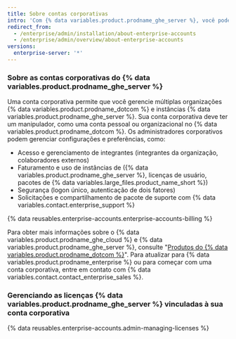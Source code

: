 ```yaml
---
title: Sobre contas corporativas
intro: 'Com {% data variables.product.prodname_ghe_server %}, você pode criar uma conta corporativa para dar aos administradores um único ponto de visibilidade e gestão para seu faturamento e uso da licença.'
redirect_from:
  - /enterprise/admin/installation/about-enterprise-accounts
  - /enterprise/admin/overview/about-enterprise-accounts
versions:
  enterprise-server: '*'
---
```


### Sobre as contas corporativas do {% data variables.product.prodname_ghe_server %}

Uma conta corporativa permite que você gerencie múltiplas organizações {% data variables.product.prodname_dotcom %} e instâncias {% data variables.product.prodname_ghe_server %}. Sua conta corporativa deve ter um manipulador, como uma conta pessoal ou organizacional no {% data variables.product.prodname_dotcom %}. Os administradores corporativos podem gerenciar configurações e preferências, como:

- Acesso e gerenciamento de integrantes (integrantes da organização, colaboradores externos)
- Faturamento e uso de instâncias de ({% data variables.product.prodname_ghe_server %}, licenças de usuário, pacotes de {% data variables.large_files.product_name_short %})
- Segurança (logon único, autenticação de dois fatores)
- Solicitações e compartilhamento de pacote de suporte com {% data variables.contact.enterprise_support %}

{% data reusables.enterprise-accounts.enterprise-accounts-billing %}

Para obter mais informações sobre o {% data variables.product.prodname_ghe_cloud %} e {% data variables.product.prodname_ghe_server %}, consulte "[Produtos do {% data variables.product.prodname_dotcom %}](/articles/github-s-products)". Para atualizar para {% data variables.product.prodname_enterprise %} ou para começar com uma conta corporativa, entre em contato com {% data variables.contact.contact_enterprise_sales %}.

### Gerenciando as licenças {% data variables.product.prodname_ghe_server %} vinculadas à sua conta corporativa

{% data reusables.enterprise-accounts.admin-managing-licenses %}
